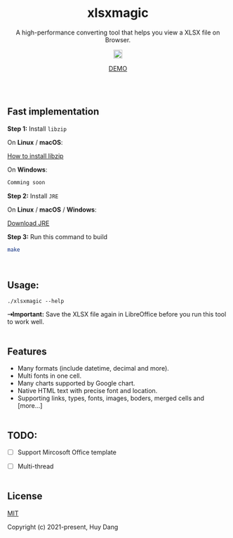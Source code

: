 <!-- <p align="center"><a href="https://github.com/nastyox/Rando.js#nastyox"><img src="" alt="" height="60"/></a></p> -->
<h1 align="center">xlsxmagic</h1>
<p align="center"> A high-performance converting tool that helps you view a XLSX file on Browser.</p>
<p align="center">
	<a href="https://opensource.org/licenses/MIT"><img src="https://img.shields.io/github/license/huydangg/xlsxmagic?style=flat-square" height="20"/></a>
   
</p>
<p align="center"><a href="https://huydangg.github.io/">DEMO</a></p><br/><br/>

<!-- <p align="center"><a href="https://github.com/nastyox/Rando.js#nastyox"><img src="http://randojs.com/images/2.0.0-20fps.gif" width="100%"/></a><a href="#nastyox"><img src="http://randojs.com/images/dropShadow.png" width="100%"/></a></p><br/> -->

## Fast implementation  
**Step 1:** Install `libzip`

On **Linux** / **macOS**:

[How to install libzip](https://github.com/nih-at/libzip/blob/master/INSTALL.md)

On **Windows**:

```sh
Comming soon
```
**Step 2:** Install `JRE`

On **Linux** / **macOS** / **Windows**:

[Download JRE](https://www.java.com/en/download/manual.jsp)

**Step 3:** Run this command to build

 ```sh
make
```
<br/>



## Usage:

```
./xlsxmagic --help
```
**&#8674;Important:** Save the XLSX file again in LibreOffice before you run this tool to work well.<br/><br/>

## Features

* Many formats (include datetime, decimal and more).
* Multi fonts in one cell.
* Many charts supported by Google chart.
* Native HTML text with precise font and location.
* Supporting links, types, fonts, images, boders, merged cells and [more...]<br/><br/>


## TODO:

- [ ] Support Mircosoft Office template
- [ ] Multi-thread<br/><br/>


## License

[MIT](https://opensource.org/licenses/MIT)

Copyright (c) 2021-present, Huy Dang
